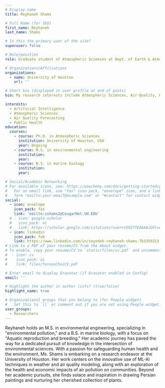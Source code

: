 ```yaml
---
# Display name
title: Reyhaneh Shams

# Full Name (for SEO)
first_name: Reyhaneh
last_name: Shams

# Is this the primary user of the site?
superuser: false

# Role/position
role: Graduate student of Atmospheric Sciences at Dept. of Earth & Atmospheric Sciences

# Organizations/Affiliations
organizations:
  - name: University of Houston
    url: ''

# Short bio (displayed in user profile at end of posts)
bio: My research interests include Atmospheric Sciences, Air-Quality, Public Health, and Artifical Intelligence.

interests:
  - Artificial Intelligence
  - Atmospheric Sciences
  - Air Quality Forecasting
  - Public Health
education:
  courses:
    - course: Ph.D. in Atmospheric Sciences
      institution: University of Houston, USA
      year: Ongoing
    - course: M.S. in environmental engineering
      institution: 
      year: 
    - course: B.S. in marine biology
      institution: 
      year:

# Social/Academic Networking
# For available icons, see: https://wowchemy.com/docs/getting-started/page-builder/#icons
#   For an email link, use "fas" icon pack, "envelope" icon, and a link in the
#   form "mailto:your-email@example.com" or "#contact" for contact widget.
social:
  - icon: envelope
    icon_pack: fas
    link: 'mailto:sshams2@CougarNet.UH.EDU'
  # - icon: google-scholar
  #   icon_pack: ai
  #   link: https://scholar.google.com/citations?user=tb92TfEAAAAJ&hl=en
  - icon: linkedin
    icon_pack: fab
    link: https://www.linkedin.com/in/seyedeh-reyhaneh-shams-7b3359213
# Link to a PDF of your resume/CV from the About widget.
# To enable, copy your resume/CV to `static/files/cv.pdf` and uncomment the lines below.
#  - icon: cv
#    icon_pack: ai
#    link: files/YunsooChoiCV.pdf

# Enter email to display Gravatar (if Gravatar enabled in Config)
email: ''

# Highlight the author in author lists? (true/false)
highlight_name: true

# Organizational groups that you belong to (for People widget)
#   Set this to `[]` or comment out if you are not using People widget.
user_groups:
  - Researchers 
---
```

Reyhaneh holds an M.S. in environmental engineering, specializing in "environmental pollution," and a B.S. in marine biology, with a focus on "Aquatic reproduction and breeding." Her academic journey has paved the way for a dedicated pursuit of knowledge in the intersection of environmental sciences. With a passion for safeguarding human health and the environment, Ms. Shams is embarking on a research endeavor at the University of Houston. Her work centers on the innovative use of ML-AI techniques in weather and air quality modeling, along with an exploration of the health and economic impacts of air pollution on communities. Beyond her academic pursuits, she finds solace and inspiration in drawing Persian paintings and nurturing her cherished collection of plants.






